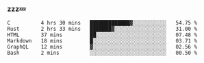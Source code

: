 ### zzz💤

<!--
**ArberSephirotheca/ArberSephirotheca** is a ✨ _special_ ✨ repository because its `README.md` (this file) appears on your GitHub profile.

Here are some ideas to get you started:

- 🌱 I’m currently learning Rust, Distributed System, and Database.
- 😄 Pronouns: He/Him
-->

<!--START_SECTION:waka-->

```text
C          4 hrs 30 mins   █████████████▓░░░░░░░░░░░   54.75 %
Rust       2 hrs 33 mins   ███████▓░░░░░░░░░░░░░░░░░   31.00 %
HTML       37 mins         ██░░░░░░░░░░░░░░░░░░░░░░░   07.48 %
Markdown   18 mins         █░░░░░░░░░░░░░░░░░░░░░░░░   03.71 %
GraphQL    12 mins         ▓░░░░░░░░░░░░░░░░░░░░░░░░   02.56 %
Bash       2 mins          ░░░░░░░░░░░░░░░░░░░░░░░░░   00.50 %
```

<!--END_SECTION:waka-->
